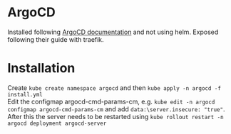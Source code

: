 # ArgoCD
Installed following [ArgoCD documentation](https://argo-cd.readthedocs.io/en/stable/getting_started/) and not using helm.
Exposed following their guide with traefik.

# Installation
Create ```kube create namespace argocd``` and then ```kube apply -n argocd -f install.yml```\
Edit the configmap argocd-cmd-params-cm, e.g. ```kube edit -n argocd configmap argocd-cmd-params-cm``` and add ```data:\server.insecure: "true"```.\
After this the server needs to be restarted using ```kube rollout restart -n argocd deployment argocd-server```
